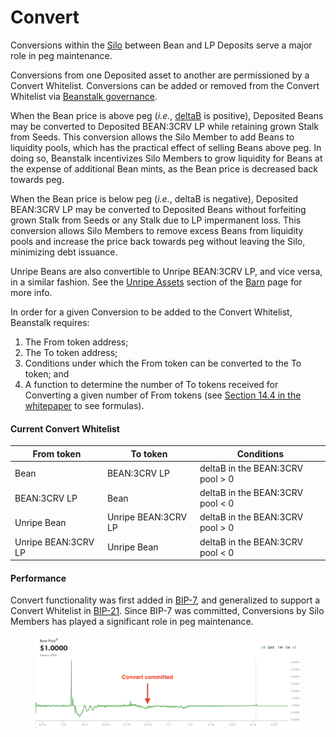 # Convert

Conversions within the [Silo](../farm/silo.md) between Bean and LP Deposits serve a major role in peg maintenance.

Conversions from one Deposited asset to another are permissioned by a Convert Whitelist. Conversions can be added or removed from the Convert Whitelist via [Beanstalk governance](broken-reference).&#x20;

When the Bean price is above peg (_i.e._, [deltaB](../additional-resources/glossary.md#deltab) is positive), Deposited Beans may be converted to Deposited BEAN:3CRV LP while retaining grown Stalk from Seeds. This conversion allows the Silo Member to add Beans to liquidity pools, which has the practical effect of selling Beans above peg. In doing so, Beanstalk incentivizes Silo Members to grow liquidity for Beans at the expense of additional Bean mints, as the Bean price is decreased back towards peg.

When the Bean price is below peg (_i.e._, deltaB is negative), Deposited BEAN:3CRV LP may be converted to Deposited Beans without forfeiting grown Stalk from Seeds or any Stalk due to LP impermanent loss. This conversion allows Silo Members to remove excess Beans from liquidity pools and increase the price back towards peg without leaving the Silo, minimizing debt issuance.

Unripe Beans are also convertible to Unripe BEAN:3CRV LP, and vice versa, in a similar fashion. See the [Unripe Assets](../farm/barn.md#unripe-assets) section of the [Barn](../farm/barn.md) page for more info.

In order for a given Conversion to be added to the Convert Whitelist, Beanstalk requires:

1. The From token address;
2. The To token address;
3. Conditions under which the From token can be converted to the To token; and
4. A function to determine the number of To tokens received for Converting a given number of From tokens (see [Section 14.4 in the whitepaper](https://bean.money/docs/beanstalk.pdf) to see formulas).

#### Current Convert Whitelist <a href="#convert-whitelist" id="convert-whitelist"></a>

| From token          | To token            | Conditions                       |
| ------------------- | ------------------- | -------------------------------- |
| Bean                | BEAN:3CRV LP        | deltaB in the BEAN:3CRV pool > 0 |
| BEAN:3CRV LP        | Bean                | deltaB in the BEAN:3CRV pool < 0 |
| Unripe Bean         | Unripe BEAN:3CRV LP | deltaB in the BEAN:3CRV pool > 0 |
| Unripe BEAN:3CRV LP | Unripe Bean         | deltaB in the BEAN:3CRV pool < 0 |

#### Performance

Convert functionality was first added in [BIP-7](https://github.com/BeanstalkFarms/Beanstalk-Governance-Proposals/blob/master/bip/bip-07-convert.md), and generalized to support a Convert Whitelist in [BIP-21](https://github.com/BeanstalkFarms/Beanstalk-Governance-Proposals/blob/master/bip/bip-21-replant.md). Since BIP-7 was committed, Conversions by Silo Members has played a significant role in peg maintenance.

<figure><img src="../.gitbook/assets/Screen Shot 2022-09-12 at 10.39.44 AM.png" alt=""><figcaption></figcaption></figure>

